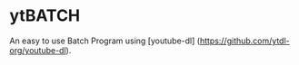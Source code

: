 # ytBATCH
An easy to use Batch Program using [youtube-dl] (https://github.com/ytdl-org/youtube-dl).
